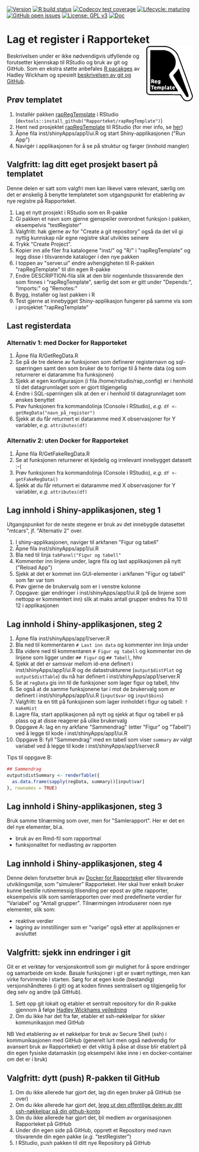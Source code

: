 <!-- badges: start -->
[![Version](https://img.shields.io/github/v/release/rapporteket/rapRegTemplate?sort=semver)](https://github.com/rapporteket/rapRegTemplate/releases)
[![R build status](https://github.com/rapporteket/rapRegTemplate/workflows/R-CMD-check/badge.svg)](https://github.com/rapporteket/rapRegTemplate/actions)
[![Codecov test coverage](https://codecov.io/gh/Rapporteket/rapRegTemplate/branch/main/graph/badge.svg)](https://codecov.io/gh/Rapporteket/rapRegTemplate?branch=main)
[![Lifecycle: maturing](https://img.shields.io/badge/lifecycle-maturing-blue.svg)](https://www.tidyverse.org/lifecycle/#maturing)
[![GitHub open issues](https://img.shields.io/github/issues/rapporteket/rapRegTemplate.svg)](https://github.com/rapporteket/rapRegTemplate/issues)
[![License: GPL v3](https://img.shields.io/badge/License-GPLv3-blue.svg)](https://www.gnu.org/licenses/gpl-3.0)
[![Doc](https://img.shields.io/badge/Doc--grey.svg)](https://rapporteket.github.io/rapRegTemplate/)
<!-- badges: end -->
  
# Lag et register i Rapporteket <img src="man/figures/logo.svg" align="right" height="150" />
Beskrivelsen under er ikke nødvendigvis utfyllende og forutsetter kjennskap til RStudio og bruk av git og GitHub. Som en ekstra støtte anbefales [R pacakges](http://r-pkgs.had.co.nz/) av Hadley Wickham og spesielt [beskrivelsen av git og GitHub](http://r-pkgs.had.co.nz/git.html#git-rstudio).

## Prøv templatet
1. Installér pakken [rapRegTemplate](https://github.com/Rapporteket/rapRegTemplate) i RStudio (`devtools::install_github("Rapporteket/rapRegTemplate")`)
1. Hent ned prosjektet [rapRegTemplate](https://github.com/Rapporteket/rapRegTemplate) til RStudio (for mer info, se [her](https://support.rstudio.com/hc/en-us/articles/200526207-Using-Projects))
1. Åpne fila inst/shinyApps/app1/ui.R og start Shiny-applikasjonen ("Run App")
1. Navigér i applikasjonen for å se på struktur og farger (innhold mangler)

## Valgfritt: lag ditt eget prosjekt basert på templatet
Denne delen er satt som valgfri men kan likevel være relevant, særlig om det er ønskelig å benytte templatetet som utgangspunkt for etablering av nye registre på Rapporteket.

1. Lag et nytt prosjekt i RStudio som en R-pakke
1. Gi pakken et navn som gjerne gjenspeiler overordnet funksjon i pakken, eksempelvis "testRegister"
1. Valgfritt: hak gjerne av for "Create a git repository" også da det vil gi nyttig kunnskap når egne registre skal utvikles seinere
1. Trykk "Create Project".
1. Kopier inn alle filer fra katalogene "inst/" og "R/" i "rapRegTemplate" og legg disse i tilsvarende kataloger i den nye pakken
1. I toppen av "server.ui" endre avhengigheten til R-pakken "rapRegTemplate" til din egen R-pakke
1. Endre DESCRIPTION-fila slik at den blir nogenlunde tilssvarende den som finnes i "rapRegTemplate", særlig det som er gitt under "Depends:", "Imports:" og "Remotes:"
1. Bygg, installér og last pakken i R
1. Test gjerne at innebygget Shiny-applikasjon fungerer på samme vis som i prosjektet "rapRegTemplate"

## Last registerdata
### Alternativ 1: med Docker for Rapporteket
1. Åpne fila R/GetRegData.R
1. Se på de tre delene av funksjonen som definerer registernavn og sql-spørringen samt den som bruker de to forrige til å hente data (og som returnerer ei dataramme fra funksjonen)
1. Sjekk at egen konfigurasjon (i fila /home/rstudio/rap_config) er i henhold til det datagrunnlaget som er gjort tilgjengelig
1. Endre i SQL-spørringen slik at den er i henhold til datagrunnlaget som ønskes benyttet
1. Prøv funksjonen fra kommandolinja (Console i RStudio), _e.g._ `df <- getRegData("navn_på_register")`
1. Sjekk at du får returnert ei dataramme med X observasjoner for Y variabler, _e.g._ `attributes(df)`

### Alternativ 2: uten Docker for Rapporteket
1. Åpne fila R/GetFakeRegData.R
1. Se at funksjonen returnerer et kjedelig og irrelevant innebygget datasett :-(
1. Prøv funksjonen fra kommandolinja (Console i RStudio), _e.g._ `df <- getFakeRegData()`
1. Sjekk at du får returnert ei dataramme med X observasjoner for Y variabler, _e.g._ `attributes(df)`

## Lag innhold i Shiny-applikasjonen, steg 1
Utgangspunket for de neste stegene er bruk av det innebygde datasettet "mtcars", jf. "Alternativ 2" over.

1. I shiny-applikasjonen, naviger til arkfanen "Figur og tabell"
1. Åpne fila inst/shinyApps/app1/ui.R
1. Bla ned til linja `tabPanel("Figur og tabell"`
1. Kommenter inn linjene under, lagre fila og last applikasjonen på nytt ("Reload App")
1. Sjekk at det er kommet inn GUI-elementer i arkfanen "Figur og tabell" som før var tom
1. Prøv gjerne de brukervalg som er i venstre kolonne
1. Oppgave: gjør endringer i inst/shinyApps/app1/ui.R (på de linjene som nettopp er kommentert inn) slik at maks antall grupper endres fra 10 til 12 i applikasjonen 

## Lag innhold i Shiny-applikasjonen, steg 2
1. Ãpne fila inst/shinyApps/app1/server.R
1. Bla ned til kommentaren `# Last inn data` og kommenter inn linja under 
1. Bla videre ned til kommentaren `# Figur og tabell` og kommenter inn de linjene som ligger under `## Figur` og `## Tabell`, hhv
1. Sjekk at det er samsvar mellom id-ene definert i inst/shinyApps/app1/ui.R og de datastrukturene (`output$distPlot` og `output$distTable`) du nå har definert i inst/shinyApps/app1/server.R
1. Se at `regData` gis inn til de funksjoner som lager figur og tabell, hhv
1. Se også at de samme funksjonene tar i mot de brukervalg som er definert i inst/shinyApps/app1/ui.R (`input$var` og `input$bins`)
1. Valgfritt: ta en titt på funksjonen som lager innholdet i figur og tabell: `?makeHist`
1. Lagre fila, start applikasjonen på nytt og sjekk at figur og tabell er på plass og at disse reagerer på ulike brukervalg
1. Oppgave A: lag en ny arkfane "Sammendrag" (etter "Figur" og "Tabell") ved å legge til kode i inst/shinyApps/app1/ui.R
1. Oppgave B: fyll "Sammendrag" med en tabell som viser `summary` av valgt variabel ved å legge til kode i inst/shinyApps/app1/server.R

Tips til oppgave B:

```r
## Sammendrag
output$distSummary <- renderTable({
  as.data.frame(sapply(regData, summary))[input$var]
}, rownames = TRUE)
```

## Lag innhold i Shiny-applikasjonen, steg 3
Bruk samme tilnærming som over, men for "Samlerapport". Her er det en del nye elementer, bl.a.

- bruk av en Rmd-fil som rapportmal
- funksjonalitet for nedlasting av rapporten

## Lag innhold i Shiny-applikasjonen, steg 4
Denne delen forutsetter bruk av [Docker for Rapporteket](https://github.com/Rapporteket/docker) eller tilsvarende utviklingsmiljø¸ som "simulerer" Rapporteket. Her skal hver enkelt bruker kunne bestille rutinemessig tilsending per epost av gitte rapporter, eksempelvis slik som samlerapporten over med predefinerte verdier for "Variabel" og "Antall grupper". Tilnærmingen introduserer noen nye elementer, slik som:

- reaktive verdier
- lagring av innstillinger som er "varige" også etter at appliksjonen er avsluttet

## Valgfritt: sjekk inn endringer i git
Git er et verktøy for versjonskontroll som gir mulighet for å spore endringer og samarbeide om kode. Basale funksjoner i git er svært nyttinge, men kan virke forvirrende i starten. Sørg for at egen kode (bestandig) versjonshåndteres (i git) og at koden finnes sentralisert og tilgjengelig for deg selv og andre (på GitHub).

1. Sett opp git lokalt og etabler et sentralt repository for din R-pakke gjennom å følge [Hadley Wickhams veiledning](http://r-pkgs.had.co.nz/git.html#git-rstudio)
1. Om du ikke har det fra før, etabler et ssh-nøkkelpar for sikker kommunikasjon med GitHub

NB Ved etablering av et nøkkelpar for bruk av Secure Shell (ssh) i kommunikasjonen med GitHub (generelt lurt men også nødvendig for avansert bruk av Rapporteket) er det viktig å påse at disse blir etablert på din egen fysiske datamaskin (og eksempelvi ikke inne i en docker-container om det er i bruk)


## Valgfritt: dytt (push) R-pakken til GitHub
1. Om du ikke allerede har gjort det, lag din egen bruker på GitHub (se over)
1. Om du ikke allerede har gjort det, [legg ut den offentlige delen av ditt ssh-nøkkelpar på din github-konto](https://help.github.com/en/articles/adding-a-new-ssh-key-to-your-github-account) 
1. Om du ikke allerede har gjort det, bli medlem av organisasjonen Rapporteket på GitHub
1. Under din egen side på GitHub, opprett et Repository med navn tilsvarende din egen pakke (_e.g._ "testRegister")
1. I RStudio, push pakken til ditt nye Repository på GitHub

